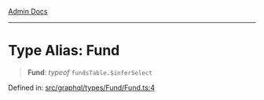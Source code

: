 [Admin Docs](/)

***

# Type Alias: Fund

> **Fund**: *typeof* `fundsTable.$inferSelect`

Defined in: [src/graphql/types/Fund/Fund.ts:4](https://github.com/PratapRathi/talawa-api/blob/d256975b8804135eeae09572d0d303ebdab3b3d4/src/graphql/types/Fund/Fund.ts#L4)
